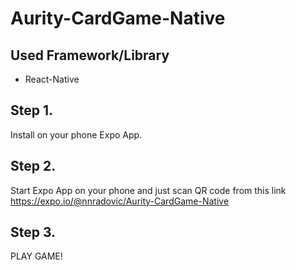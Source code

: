 # Aurity-CardGame-Native

## Used Framework/Library
- React-Native

## Step 1.

Install on your phone Expo App.

## Step 2.

Start Expo App on your phone and just scan QR code from this link https://expo.io/@nnradovic/Aurity-CardGame-Native

## Step 3.

PLAY GAME!
